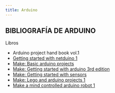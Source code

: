 ```yaml
---
title: Arduino
---
```

## BIBLIOGRAFÍA DE ARDUINO

Libros      
* Arduino project hand book vol.1 
* [Getting started with netduino 1](https://pdfs.semanticscholar.org/0456/f26969c1d800e817fe681bb8fd825b249c73.pdf)
* [Make: Basic arduino projects](https://media.digikey.com/pdf/Data%20Sheets/O'Reilly_PDFs/Make_Basic_Arduino_Projects_9781449360665.pdf)
* [Make: Getting started with arduino 3rd edition](https://www.esc19.net/cms/lib011/TX01933775/Centricity/Domain/110/make_gettingstartedwitharduino_3rdedition.pdf)
* [Make: Getting started with sensors](https://tentacle.net/~prophet/raspberrypi/Make%20-%20Getting%20Started%20with%20Sensors%20-%20Measure%20the%20World%20with%20Electronics%2C%20Arduino%2C%20and%20Raspberry%20Pi%20%5BStarDiwa%5D/Make%20-%20Getting%20Started%20with%20Sensors%20-%20Measure%20the%20World%20with%20Electronics%2C%20Arduino%2C%20and%20Raspberry%20Pi%20%5BStarDiwa%5D.pdf)
* [Make: Lego and arduino projects 1](http://www.farnell.com/datasheets/1895155.pdf)
* [Make a mind controlled arduino robot 1](http://www.hmangas.com/Electronica/Datasheets/Arduino/LIBROS%20Y%20MANUALES/%5BMake.a.Mind-Controlled.Arduino.Robot(2011.12)%5D.Tero.Karvinen.pdf)
